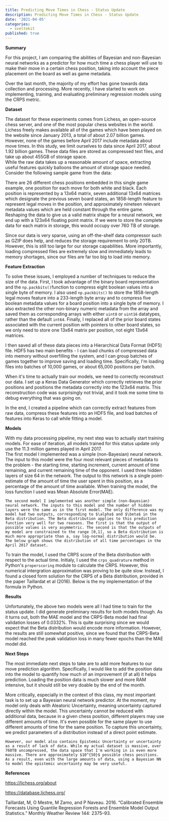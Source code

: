 ```yaml
---
title: Predicting Move Times in Chess - Status Update
description: Predicting Move Times in Chess - Status Update
date: '2021-04-05'
categories:
  - sveltekit
published: true
---
```


**Summary**

For this project, I am comparing the abilities of Bayesian and non-Bayesian neural networks as a predictor for how much time a chess player will use to make their move in a certain chess position, taking into account the piece placement on the board as well as game metadata.

Over the last month, the majority of my effort has gone towards data collection and processing. More recently, I have started to work on implementing, training, and evaluating preliminary regression models using the CRPS metric.

**Dataset**

The dataset for these experiments comes from Lichess, an open-source chess server, and one of the most popular chess websites in the world. Lichess freely makes available all of the games which have been played on the website since January 2013, a total of about 2.07 billion games. However, none of the games before April 2017 include metadata about move times. In this study, we limit ourselves to data since April 2017, about 1.92 billion games. These data files are stored as compressed text files, and take up about 455GB of storage space.<br/>While the raw data takes up a reasonable amount of space, extracting useful features quickly balloons the amount of storage space needed. Consider the following sample game from the data:

There are 26 different chess positions embedded in this single game example, one position for each move for both white and black. Each position is represented by a 13x64 matrix, seven additional 13x64 matrices which designate the previous seven board states, an 1858-length feature to represent legal moves in the position, and approximately nineteen relevant metadata values which are held constant through the entire game. Reshaping the data to give us a valid matrix shape for a neural network, we end up with a 123x64 floating point matrix. If we were to store the complete data for each matrix in storage, this would occupy over 760 TB of storage.

Since our data is very sparse, using an off-the-shelf data compressor such as GZIP does help, and reduces the storage requirement to only 20TB. However, this is still too large for our storage capabilities. More importantly, loading compressed files are extremely slow and immediately leads to memory shortages, since our files are far too big to load into memory.

**Feature Extraction**

To solve these issues, I employed a number of techniques to reduce the size of the data. First, I took advantage of the binary board representation and the `np.packbits()`function to compress eight boolean values into a single byte of memory. I also used `np.packbits()` to store the 1858-length legal moves feature into a 233-length byte array and to compress five boolean metadata values for a board position into a single byte of memory. I also extracted the other non-binary numeric metadata from the array and saved them as corresponding arrays with either `uint8` or `uint16` datatypes, rather than the default `int64`. Finally, I replaced all of the prior board states associated with the current position with pointers to other board states, so we only need to store one 13x64 matrix per position, not eight 13x64 matrices.

I then saved all of these data pieces into a Hierarchical Data Format (HDF5) file. HDF5 has two main benefits - I can load chunks of compressed data into memory without overfilling the system, and I can group batches of games together to improve saving and loading time. Specifically, I'm loading files into batches of 10,000 games, or about 65,000 positions per batch.

When it's time to actually train our models, we need to correctly reconstruct our data. I set up a Keras Data Generator which correctly retrieves the prior positions and positions the metadata correctly into the 123x64 matrix. This reconstruction code was surprisingly not trivial, and it took me some time to debug everything that was going on.

In the end, I created a pipeline which can correctly extract features from raw data, compress these features into an HDF5 file, and load batches of features into Keras to call while fitting a model.

**Models**

With my data processing pipeline, my next step was to actually start training models. For ease of iteration, all models trained for this status update only use the 11.3 million games played in April 2017.<br/>The first model I implemented was a simple (non-Bayesian) neural network. The input to this model were the four most relevant pieces of metadata to the problem - the starting time, starting increment, current amount of time remaining, and current remaining time of the opponent. I used three hidden layers of size 64 in the network. The output to this network is a single point-estimate of the amount of time the user spent in this position, as a percentage of the amount of time available. When training the model, the loss function I used was Mean Absolute Error(MAE).

```
The second model I implemented was another simple (non-Bayesian) neural network. The inputs to this model and the number of hidden layers were the same as in the first model. The only difference was my model had two outputs, corresponding to $\alpha$ and $\beta$ in the Beta distribution. The Beta distribution applies to this prediction function very well for two reasons. The first is that the output of possible values is very asymmetric. The second is that the outputs of my model are constrained to the range [0,1], so a Beta distribution is much more appropriate than a, say log-normal distribution would be. The below graph shows the distribution of all time percentages in the April 2017 dataset.
```

To train the model, I used the CRPS score of the Beta distribution with respect to the actual time. Initialy, I used the `crps_quadrature` method in Python's `properscoring` module to calculate the CRPS. However, this numerical intergration approximation was proving to be quite slow. Instead, I found a closed form solution for the CRPS of a Beta distribution, provided in the paper Taillardat et al (2016). Below is the my implementation of the formula in Python.

**Results**

Unfortunately, the above two models were all I had time to train for the status update. I did generate preliminary results for both models though. As it turns out, both the MAE model and the CRPS-Beta model had final validation losses of 0.0332%. This is quite surprising since we would expect that the Beta distribution would encode more information. However, the results are still somewhat positive, since we found that the CRPS-Beta model reached the peak validation loss in many fewer epochs than the MAE model did.

**Next Steps**

The most immediate next steps to take are to add more features to our move prediction algorithm. Specifically, I would like to add the position data into the model to quantify how much of an improvement (if at all) it helps prediction. Loading the position data is much slower and more RAM intensive, but it should still be very doable by the end of the month.

More critically, especially in the context of this class, my most important task is to set up a Bayesian neural network predictor. At the moment, my model only deals with Aleatoric Uncertainty, meaning uncertainty captured directly within the model. This uncertainty cannot be reduced with additional data, because in a given chess position, different players may use different amounts of time. It's even possible for the same player to use different amounts of time for the same position. To capture this uncertainty, we predict parameters of a distribution instead of a direct point estimate.

```
However, our model also contains Epistemic Uncertainty or uncertainty as a result of lack of data. While my actual dataset is massive, over 760TB uncompressed, the data space that I'm working in is even more massive. There are approximately $10^{50}$ possible chess positions. As a result, even with the large amounts of data, using a Bayesian NN to model the epistemic uncertainty may be very useful.
```

**References**

https://lichess.org/about

https://database.lichess.org/

Taillardat, M, O Mestre, M Zamo, and P Naveau. 2016. “Calibrated Ensemble Forecasts Using Quantile Regression Forests and Ensemble Model Output Statistics.” Monthly Weather Review 144: 2375–93.

